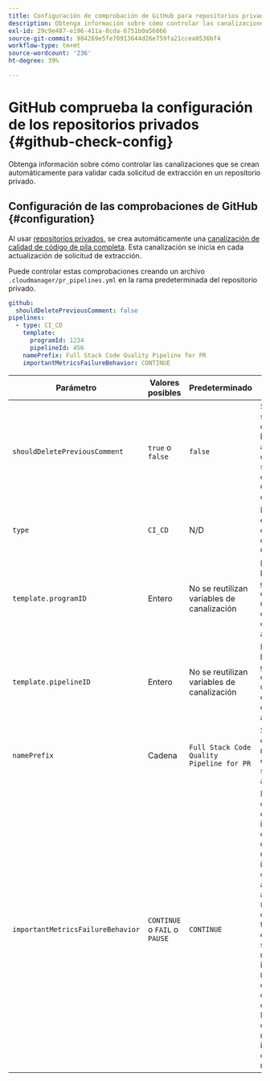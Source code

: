 ```yaml
---
title: Configuración de comprobación de GitHub para repositorios privados
description: Obtenga información sobre cómo controlar las canalizaciones que se crean automáticamente para validar cada solicitud de extracción en un repositorio privado.
exl-id: 29c9e487-e196-411a-8cda-6751b0a56066
source-git-commit: 984269e5fe70913644d26e759fa21ccea0536bf4
workflow-type: tm+mt
source-wordcount: '236'
ht-degree: 39%

---
```


# GitHub comprueba la configuración de los repositorios privados {#github-check-config}

Obtenga información sobre cómo controlar las canalizaciones que se crean automáticamente para validar cada solicitud de extracción en un repositorio privado.

## Configuración de las comprobaciones de GitHub {#configuration}

Al usar [repositorios privados](private-repositories.md#using), se crea automáticamente una [canalización de calidad de código de pila completa](/help/overview/ci-cd-pipelines.md). Esta canalización se inicia en cada actualización de solicitud de extracción.

Puede controlar estas comprobaciones creando un archivo `.cloudmanager/pr_pipelines.yml` en la rama predeterminada del repositorio privado.

```yaml
github:
  shouldDeletePreviousComment: false
pipelines:
  - type: CI_CD
    template:
      programId: 1234
      pipelineId: 456
    namePrefix: Full Stack Code Quality Pipeline for PR 
    importantMetricsFailureBehavior: CONTINUE
```

| Parámetro | Valores posibles | Predeterminado | Descripción |
| --- | --- | --- | --- |
| `shouldDeletePreviousComment` | `true` o `false` | `false` | Si se conserva solo el último comentario con los resultados del análisis de código de esta solicitud de extracción de GitHub o se conserva todo. |
| `type` | `CI_CD` | N/D | Define el comportamiento de una canalización de CI/CD. |
| `template.programID` | Entero | No se reutilizan variables de canalización | Puede reutilizar las [variables de canalización](/help/getting-started/build-environment.md#pipeline-variables) establecidas en una canalización existente, que cada PR crea automáticamente. |
| `template.pipelineID` | Entero | No se reutilizan variables de canalización | Puede reutilizar las [variables de canalización](/help/getting-started/build-environment.md#pipeline-variables) establecidas en una canalización existente, que cada PR crea automáticamente. |
| `namePrefix` | Cadena | `Full Stack Code Quality Pipeline for PR` | Se utiliza para establecer el nombre de la canalización que se crea automáticamente. |
| `importantMetricsFailureBehavior` | `CONTINUE` o `FAIL` o `PAUSE` | `CONTINUE` | Establece el comportamiento de la métrica importante de la canalización<br>`CONTINUE` = Si falla una métrica importante, la canalización avanza automáticamente<br>`FAIL` = La canalización termina con un estado FALLIDO si falla una métrica importante<br>`PAUSE` = El paso de análisis de código recibe un estado ESPERANDO cuando falla una métrica importante y debe reanudarse manualmente. |
